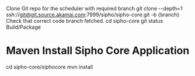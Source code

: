 Clone Git repo for the scheduler with required branch
git clone --depth=1 ssh://git@git.source.akamai.com:7999/sipho/sipho-core.git -b {branch}
Check that correct code branch fetched.
cd sipho-core
git status
Build/Package
# Maven Install Sipho Core Application
cd sipho-core/siphocore
mvn install
